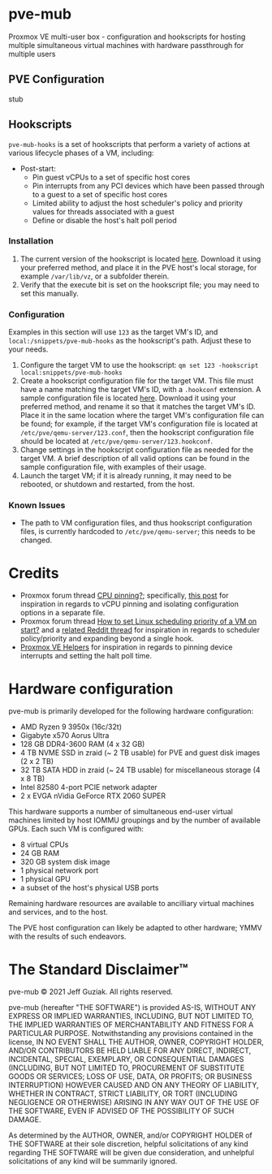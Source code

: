 # pve-mub
Proxmox VE multi-user box - configuration and hookscripts for hosting multiple simultaneous virtual machines with hardware passthrough for multiple users
## PVE Configuration
stub
## Hookscripts
`pve-mub-hooks` is a set of hookscripts that perform a variety of actions at various lifecycle phases of a VM, including:
- Post-start:
  - Pin guest vCPUs to a set of specific host cores
  - Pin interrupts from any PCI devices which have been passed through to a guest to a set of specific host cores
  - Limited ability to adjust the host scheduler's policy and priority values for threads associated with a guest
  - Define or disable the host's halt poll period
### Installation
1. The current version of the hookscript is located [here](https://github.com/zzragnar0kzz/pve-mub/blob/main/pve-mub-hooks). Download it using your preferred method, and place it in the PVE host's local storage, for example `/var/lib/vz`, or a subfolder therein.
2. Verify that the execute bit is set on the hookscript file; you may need to set this manually.
### Configuration
Examples in this section will use `123` as the target VM's ID, and `local:/snippets/pve-mub-hooks` as the hookscript's path. Adjust these to your needs.
1. Configure the target VM to use the hookscript: `qm set 123 -hookscript local:snippets/pve-mub-hooks`
2. Create a hookscript configuration file for the target VM. This file must have a name matching the target VM's ID, with a `.hookconf` extension. A sample configuration file is located [here](https://github.com/zzragnar0kzz/pve-mub/blob/main/sample.hookconf). Download it using your preferred method, and rename it so that it matches the target VM's ID. Place it in the same location where the target VM's configuration file can be found; for example, if the target VM's configuration file is located at `/etc/pve/qemu-server/123.conf`, then the hookscript configuration file should be located at `/etc/pve/qemu-server/123.hookconf`.
3. Change settings in the hookscript configuration file as needed for the target VM. A brief description of all valid options can be found in the sample configuration file, with examples of their usage.
4. Launch the target VM; if it is already running, it may need to be rebooted, or shutdown and restarted, from the host.
### Known Issues
- The path to VM configuration files, and thus hookscript configuration files, is currently hardcoded to `/etc/pve/qemu-server`; this needs to be changed.

# Credits
- Proxmox forum thread [CPU pinning?](https://forum.proxmox.com/threads/cpu-pinning.67805/); specifically, [this post](https://forum.proxmox.com/threads/cpu-pinning.67805/#post-304715) for inspiration in regards to vCPU pinning and isolating configuration options in a separate file.
- Proxmox forum thread [How to set Linux scheduling priority of a VM on start?](https://forum.proxmox.com/threads/how-to-set-linux-scheduling-priority-of-a-vm-on-start.47185/) and a [related Reddit thread](https://www.reddit.com/r/Proxmox/comments/9gv8js/how_to_set_linux_scheduling_priority_of_a_vm_on/) for inspiration in regards to scheduler policy/priority and expanding beyond a single hook.
- [Proxmox VE Helpers](https://github.com/ayufan/pve-helpers) for inspiration in regards to pinning device interrupts and setting the halt poll time.

# Hardware configuration
pve-mub is primarily developed for the following hardware configuration:
- AMD Ryzen 9 3950x (16c/32t)
- Gigabyte x570 Aorus Ultra
- 128 GB DDR4-3600 RAM (4 x 32 GB)
- 4 TB NVME SSD in zraid (~ 2 TB usable) for PVE and guest disk images (2 x 2 TB)
- 32 TB SATA HDD in zraid (~ 24 TB usable) for miscellaneous storage (4 x 8 TB)
- Intel 82580 4-port PCIE network adapter
- 2 x EVGA nVidia GeForce RTX 2060 SUPER


This hardware supports a number of simultaneous end-user virtual machines limited by host IOMMU groupings and by the number of available GPUs. Each such VM is configured with:
- 8 virtual CPUs
- 24 GB RAM
- 320 GB system disk image
- 1 physical network port
- 1 physical GPU
- a subset of the host's physical USB ports


Remaining hardware resources are available to ancilliary virtual machines and services, and to the host.

The PVE host configuration can likely be adapted to other hardware; YMMV with the results of such endeavors.

# The Standard Disclaimer™
pve-mub © 2021 Jeff Guziak. All rights reserved.


pve-mub (hereafter "THE SOFTWARE") is provided AS-IS, WITHOUT ANY EXPRESS OR IMPLIED WARRANTIES, INCLUDING, BUT NOT LIMITED TO, THE IMPLIED WARRANTIES OF MERCHANTABILITY AND FITNESS FOR A PARTICULAR PURPOSE. Notwithstanding any provisions contained in the license, IN NO EVENT SHALL THE AUTHOR, OWNER, COPYRIGHT HOLDER, AND/OR CONTRIBUTORS BE HELD LIABLE FOR ANY DIRECT, INDIRECT, INCIDENTAL, SPECIAL, EXEMPLARY, OR CONSEQUENTIAL DAMAGES (INCLUDING, BUT NOT LIMITED TO, PROCUREMENT OF SUBSTITUTE GOODS OR SERVICES; LOSS OF USE, DATA, OR PROFITS; OR BUSINESS INTERRUPTION) HOWEVER CAUSED AND ON ANY THEORY OF LIABILITY, WHETHER IN CONTRACT, STRICT LIABILITY, OR TORT (INCLUDING NEGLIGENCE OR OTHERWISE) ARISING IN ANY WAY OUT OF THE USE OF THE SOFTWARE, EVEN IF ADVISED OF THE POSSIBILITY OF SUCH DAMAGE.


As determined by the AUTHOR, OWNER, and/or COPYRIGHT HOLDER of THE SOFTWARE at their sole discretion, helpful solicitations of any kind regarding THE SOFTWARE will be given due consideration, and unhelpful solicitations of any kind will be summarily ignored.
